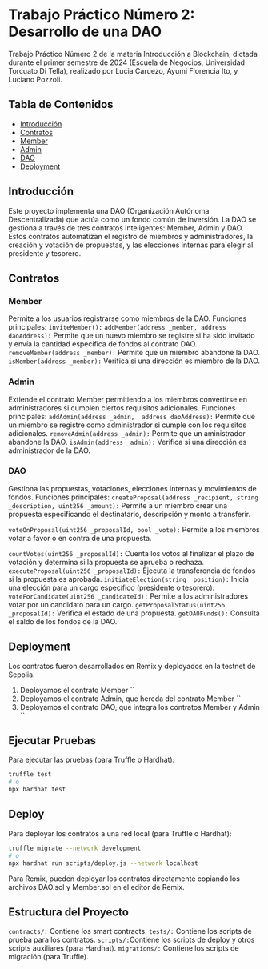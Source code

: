 # Trabajo Práctico Número 2: Desarrollo de una DAO
Trabajo Práctico Número 2 de la materia Introducción a Blockchain, dictada durante el primer semestre de 2024 (Escuela de Negocios, Universidad Torcuato Di Tella), realizado por Lucia Caruezo, Ayumi Florencia Ito, y Luciano Pozzoli. 

## Tabla de Contenidos
- [Introducción](#introducción)
- [Contratos](#contratos)
- [Member](#member)
- [Admin](#admin)
- [DAO](#dao)
- [Deployment](#deployment)
  
## Introducción
Este proyecto implementa una DAO (Organización Autónoma Descentralizada) que actúa como un fondo común de inversión. La DAO se gestiona a través de tres contratos inteligentes: Member, Admin y DAO. Estos contratos automatizan el registro de miembros y administradores, la creación y votación de propuestas, y las elecciones internas para elegir al presidente y tesorero.

## Contratos

### Member
Permite a los usuarios registrarse como miembros de la DAO. Funciones principales: 
`inviteMember():`
`addMember(address _member, address daoAddress):` Permite que un nuevo miembro se registre si ha sido invitado y envía la cantidad específica de fondos al contrato DAO. 
`removeMember(address _member):` Permite que un miembro abandone la DAO.
`isMember(address _member):` Verifica si una dirección es miembro de la DAO.

### Admin
Extiende el contrato Member permitiendo a los miembros convertirse en administradores si cumplen ciertos requisitos adicionales. Funciones principales: 
`addAdmin(address _admin,  address daoAddress):` Permite que un miembro se registre como administrador si cumple con los requisitos adicionales.
`removeAdmin(address _admin):` Permite que un aministrador abandone la DAO.
`isAdmin(address _admin):` Verifica si una dirección es administrador de la DAO.

### DAO
Gestiona las propuestas, votaciones, elecciones internas y movimientos de fondos. Funciones principales: 
`createProposal(address _recipient, string _description, uint256 _amount):` Permite a un miembro crear una propuesta especificando el destinatario, descripción y monto a transferir.

`voteOnProposal(uint256 _proposalId, bool _vote):` Permite a los miembros votar a favor o en contra de una propuesta.

`countVotes(uint256 _proposalId):` Cuenta los votos al finalizar el plazo de votación y determina si la propuesta se aprueba o rechaza.
`executeProposal(uint256 _proposalId):` Ejecuta la transferencia de fondos si la propuesta es aprobada.
`initiateElection(string _position):` Inicia una elección para un cargo específico (presidente o tesorero).
`voteForCandidate(uint256 _candidateId):` Permite a los administradores votar por un candidato para un cargo.
`getProposalStatus(uint256 _proposalId):` Verifica el estado de una propuesta.
`getDAOFunds():` Consulta el saldo de los fondos de la DAO.


## Deployment
Los contratos fueron desarrollados en Remix y deployados en la testnet de Sepolia. 
1. Deployamos el contrato Member ``
2. Deployamos el contrato Admin, que hereda del contrato Member ``
3. Deployamos el contrato DAO, que integra los contratos Member y Admin ``


## Ejecutar Pruebas
Para ejecutar las pruebas (para Truffle o Hardhat):

```bash
truffle test
# o
npx hardhat test
```

## Deploy
Para deployar los contratos a una red local (para Truffle o Hardhat):

```bash
truffle migrate --network development
# o
npx hardhat run scripts/deploy.js --network localhost
```

Para Remix, pueden deployar los contratos directamente copiando los archivos DAO.sol y Member.sol en el editor de Remix.

## Estructura del Proyecto
`contracts/:` Contiene los smart contracts.
`tests/:` Contiene los scripts de prueba para los contratos.
`scripts/:`Contiene los scripts de deploy y otros scripts auxiliares (para Hardhat).
`migrations/:` Contiene los scripts de migración (para Truffle).

